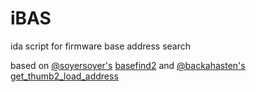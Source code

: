 # iBAS

ida script for firmware base address search

based on [@soyersoyer's](https://github.com/soyersoyer) [basefind2](https://github.com/soyersoyer/basefind2) and [@backahasten's](https://github.com/backahasten) [get_thumb2_load_address](https://github.com/backahasten/my-bn-script/tree/main/get_thumb2_load_address)
